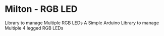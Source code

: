 # Milton - RGB LED 
Library to manage Multiple RGB LEDs
A Simple Arduino Library to manage Multiple 4 legged RGB LEDs

